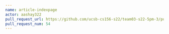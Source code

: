 ```yaml
---
name: article-indexpage
actor: aashay322
pull_request_url: https://github.com/ucsb-cs156-s22/team03-s22-5pm-3/pull/54
pull_request_num: 54
---
```

